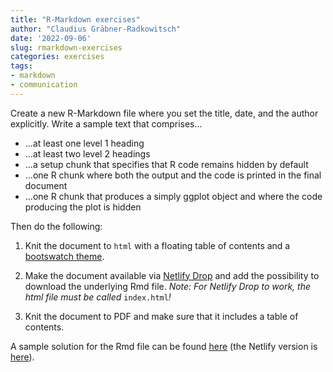 ```yaml
---
title: "R-Markdown exercises"
author: "Claudius Gräbner-Radkowitsch"
date: '2022-09-06'
slug: rmarkdown-exercises
categories: exercises
tags:
- markdown
- communication
---
```


Create a new R-Markdown file where you set the title, date, and the author 
explicitly.
Write a sample text that comprises...

* ...at least one level 1 heading
* ...at least two level 2 headings
* ...a setup chunk that specifies that R code remains hidden by default
* ...one R chunk where both the output and the code is printed in the final document
* ...one R chunk that produces a simply ggplot object and where the code producing the plot is hidden

Then do the following:

1. Knit the document to `html` with a floating table of contents and a 
[bootswatch theme](https://bootswatch.com/).

2. Make the document available via 
[Netlify Drop](https://app.netlify.com/drop) 
and add the possibility to download the underlying Rmd file.
*Note: For Netlify Drop to work, the html file must be called* `index.html`*!*

3. Knit the document to PDF and make sure that it includes a table of contents.

A sample solution for the Rmd file can be found 
[here](https://gist.github.com/graebnerc/a10d086e45f624882ed1b52563569fb2) 
(the Netlify version is [here](https://markdown-ex-solution.netlify.app/)).
